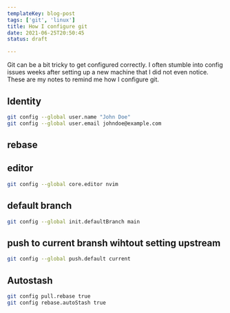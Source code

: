 ```yaml
---
templateKey: blog-post
tags: ['git', 'linux']
title: How I configure git
date: 2021-06-25T20:50:45
status: draft

---
```


Git can be a bit tricky to get configured correctly.  I often stumble into
config issues weeks after setting up a new machine that I did not even notice.
These are my notes to remind me how I configure git.

## Identity

``` bash
git config --global user.name "John Doe"
git config --global user.email johndoe@example.com
```

## rebase


## editor


``` bash
git config --global core.editor nvim
```


## default branch


``` bash
git config --global init.defaultBranch main
```

## push to current bransh wihtout setting upstream

``` bash
git config --global push.default current
```

## Autostash

``` bash
git config pull.rebase true
git config rebase.autoStash true
```
